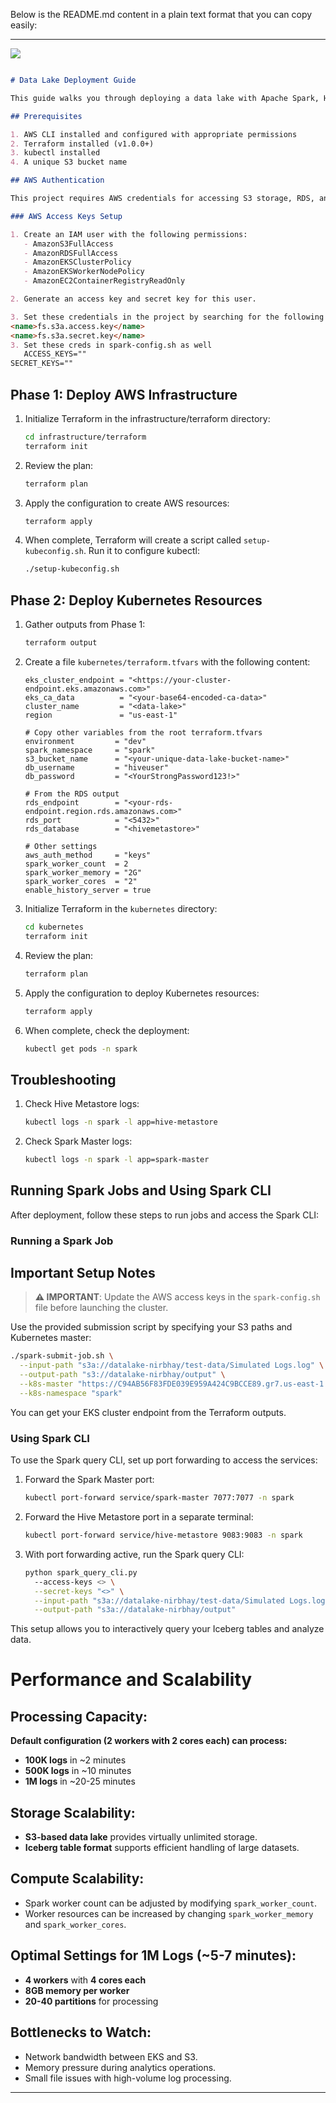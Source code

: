 Below is the README.md content in a plain text format that you can copy easily:

---
![](./Architecture%20Diagram%20(1).png)
```markdown

# Data Lake Deployment Guide

This guide walks you through deploying a data lake with Apache Spark, Hive Metastore, and Iceberg using a two-phase approach.

## Prerequisites

1. AWS CLI installed and configured with appropriate permissions
2. Terraform installed (v1.0.0+)
3. kubectl installed
4. A unique S3 bucket name

## AWS Authentication

This project requires AWS credentials for accessing S3 storage, RDS, and Glue resources. Follow these steps to set up authentication:

### AWS Access Keys Setup

1. Create an IAM user with the following permissions:
   - AmazonS3FullAccess
   - AmazonRDSFullAccess
   - AmazonEKSClusterPolicy
   - AmazonEKSWorkerNodePolicy
   - AmazonEC2ContainerRegistryReadOnly

2. Generate an access key and secret key for this user.

3. Set these credentials in the project by searching for the following and replacing the key appropriately  :
<name>fs.s3a.access.key</name>
<name>fs.s3a.secret.key</name>
3. Set these creds in spark-config.sh as well 
   ACCESS_KEYS=""
SECRET_KEYS=""

```


## Phase 1: Deploy AWS Infrastructure

1. Initialize Terraform in the infrastructure/terraform directory:

   ```bash
   cd infrastructure/terraform
   terraform init
   ```

2. Review the plan:

   ```bash
   terraform plan
   ```

3. Apply the configuration to create AWS resources:

   ```bash
   terraform apply
   ```

4. When complete, Terraform will create a script called `setup-kubeconfig.sh`. Run it to configure kubectl:

   ```bash
   ./setup-kubeconfig.sh
   ```

## Phase 2: Deploy Kubernetes Resources

1. Gather outputs from Phase 1:

   ```bash
   terraform output
   ```

2. Create a file `kubernetes/terraform.tfvars` with the following content:

   ```hcl
   eks_cluster_endpoint = "<https://your-cluster-endpoint.eks.amazonaws.com>"
   eks_ca_data          = "<your-base64-encoded-ca-data>"
   cluster_name         = "<data-lake>"
   region               = "us-east-1"
   
   # Copy other variables from the root terraform.tfvars
   environment         = "dev"
   spark_namespace     = "spark"
   s3_bucket_name      = "<your-unique-data-lake-bucket-name>"
   db_username         = "hiveuser"
   db_password         = "<YourStrongPassword123!>"
   
   # From the RDS output
   rds_endpoint        = "<your-rds-endpoint.region.rds.amazonaws.com>"
   rds_port            = "<5432>"
   rds_database        = "<hivemetastore>"
   
   # Other settings
   aws_auth_method     = "keys"
   spark_worker_count  = 2
   spark_worker_memory = "2G"
   spark_worker_cores  = "2"
   enable_history_server = true
   ```

3. Initialize Terraform in the `kubernetes` directory:

   ```bash
   cd kubernetes
   terraform init
   ```

4. Review the plan:

   ```bash
   terraform plan
   ```

5. Apply the configuration to deploy Kubernetes resources:

   ```bash
   terraform apply
   ```

6. When complete, check the deployment:

   ```bash
   kubectl get pods -n spark
   ```

## Troubleshooting

1. Check Hive Metastore logs:

   ```bash
   kubectl logs -n spark -l app=hive-metastore
   ```

2. Check Spark Master logs:

   ```bash
   kubectl logs -n spark -l app=spark-master
   ```

## Running Spark Jobs and Using Spark CLI

After deployment, follow these steps to run jobs and access the Spark CLI:

### Running a Spark Job
## Important Setup Notes

> **⚠️ IMPORTANT**: Update the AWS access keys in the `spark-config.sh` file before launching the cluster.

Use the provided submission script by specifying your S3 paths and Kubernetes master:

```bash
./spark-submit-job.sh \
  --input-path "s3a://datalake-nirbhay/test-data/Simulated Logs.log" \
  --output-path "s3://datalake-nirbhay/output" \
  --k8s-master "https://C94AB56F83FDE039E959A424C9BCCE89.gr7.us-east-1.eks.amazonaws.com" \
  --k8s-namespace "spark"
```

You can get your EKS cluster endpoint from the Terraform outputs.

### Using Spark CLI

To use the Spark query CLI, set up port forwarding to access the services:

1. Forward the Spark Master port:

   ```bash
   kubectl port-forward service/spark-master 7077:7077 -n spark
   ```

2. Forward the Hive Metastore port in a separate terminal:

   ```bash
   kubectl port-forward service/hive-metastore 9083:9083 -n spark
   ```

3. With port forwarding active, run the Spark query CLI:

   ```bash
   python spark_query_cli.py 
     --access-keys <> \
     --secret-keys "<>" \
     --input-path "s3a://datalake-nirbhay/test-data/Simulated Logs.log" \
     --output-path "s3a://datalake-nirbhay/output"
   ```

This setup allows you to interactively query your Iceberg tables and analyze data.



# Performance and Scalability

## Processing Capacity:

**Default configuration (2 workers with 2 cores each) can process:**

- **100K logs** in ~2 minutes
- **500K logs** in ~10 minutes
- **1M logs** in ~20-25 minutes

## Storage Scalability:

- **S3-based data lake** provides virtually unlimited storage.
- **Iceberg table format** supports efficient handling of large datasets.

## Compute Scalability:

- Spark worker count can be adjusted by modifying `spark_worker_count`.
- Worker resources can be increased by changing `spark_worker_memory` and `spark_worker_cores`.

## Optimal Settings for 1M Logs (~5-7 minutes):

- **4 workers** with **4 cores each**
- **8GB memory per worker**
- **20-40 partitions** for processing

## Bottlenecks to Watch:

- Network bandwidth between EKS and S3.
- Memory pressure during analytics operations.
- Small file issues with high-volume log processing.

---